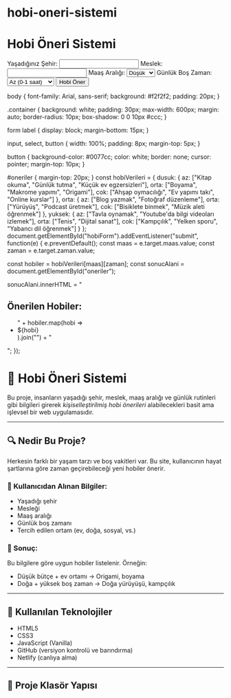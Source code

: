 # hobi-oneri-sistemi
<!DOCTYPE html>
<html lang="tr">
<head>
  <meta charset="UTF-8">
  <meta name="viewport" content="width=device-width, initial-scale=1.0">
  <title>Hobi Öneri Sistemi</title>
  <link rel="stylesheet" href="style.css">
</head>
<body>
  <div class="container">
    <h1>Hobi Öneri Sistemi</h1>
    <form id="hobiForm">
      <label>Yaşadığınız Şehir:
        <input type="text" name="sehir" required>
      </label>
      <label>Meslek:
        <input type="text" name="meslek" required>
      </label>
      <label>Maaş Aralığı:
        <select name="maas">
          <option value="dusuk">Düşük</option>
          <option value="orta">Orta</option>
          <option value="yuksek">Yüksek</option>
        </select>
      </label>
      <label>Günlük Boş Zaman:
        <select name="zaman">
          <option value="az">Az (0-1 saat)</option>
          <option value="orta">Orta (1-3 saat)</option>
          <option value="cok">Çok (3+ saat)</option>
        </select>
      </label>
      <button type="submit">Hobi Öner</button>
    </form>
    <div id="oneriler"></div>
  </div>
  <script src="hobi-verileri.js"></script>
  <script src="script.js"></script>
</body>
</html>
body {
  font-family: Arial, sans-serif;
  background: #f2f2f2;
  padding: 20px;
}

.container {
  background: white;
  padding: 30px;
  max-width: 600px;
  margin: auto;
  border-radius: 10px;
  box-shadow: 0 0 10px #ccc;
}

form label {
  display: block;
  margin-bottom: 15px;
}

input, select, button {
  width: 100%;
  padding: 8px;
  margin-top: 5px;
}

button {
  background-color: #0077cc;
  color: white;
  border: none;
  cursor: pointer;
  margin-top: 10px;
}

#oneriler {
  margin-top: 20px;
}
const hobiVerileri = {
  dusuk: {
    az: ["Kitap okuma", "Günlük tutma", "Küçük ev egzersizleri"],
    orta: ["Boyama", "Makrome yapımı", "Origami"],
    cok: ["Ahşap oymacılığı", "Ev yapımı takı", "Online kurslar"]
  },
  orta: {
    az: ["Blog yazmak", "Fotoğraf düzenleme"],
    orta: ["Yürüyüş", "Podcast üretmek"],
    cok: ["Bisiklete binmek", "Müzik aleti öğrenmek"]
  },
  yuksek: {
    az: ["Tavla oynamak", "Youtube'da bilgi videoları izlemek"],
    orta: ["Tenis", "Dijital sanat"],
    cok: ["Kampçılık", "Yelken sporu", "Yabancı dil öğrenmek"]
  }
};
document.getElementById("hobiForm").addEventListener("submit", function(e) {
  e.preventDefault();
  const maas = e.target.maas.value;
  const zaman = e.target.zaman.value;

  const hobiler = hobiVerileri[maas][zaman];
  const sonucAlani = document.getElementById("oneriler");

  sonucAlani.innerHTML = "<h2>Önerilen Hobiler:</h2><ul>" + 
    hobiler.map(hobi => <li>${hobi}</li>).join("") +
    "</ul>";
});
# 🎯 Hobi Öneri Sistemi

Bu proje, insanların yaşadığı şehir, meslek, maaş aralığı ve günlük rutinleri gibi bilgileri girerek *kişiselleştirilmiş hobi önerileri* alabilecekleri basit ama işlevsel bir web uygulamasıdır.

---

## 🔍 Nedir Bu Proje?

Herkesin farklı bir yaşam tarzı ve boş vakitleri var. Bu site, kullanıcının hayat şartlarına göre zaman geçirebileceği yeni hobiler önerir.

### 🔢 Kullanıcıdan Alınan Bilgiler:
- Yaşadığı şehir
- Mesleği
- Maaş aralığı
- Günlük boş zamanı
- Tercih edilen ortam (ev, doğa, sosyal, vs.)

### 🎁 Sonuç:
Bu bilgilere göre uygun hobiler listelenir. Örneğin:
- Düşük bütçe + ev ortamı → Origami, boyama
- Doğa + yüksek boş zaman → Doğa yürüyüşü, kampçılık

---

## 🧩 Kullanılan Teknolojiler

- HTML5
- CSS3
- JavaScript (Vanilla)
- GitHub (versiyon kontrolü ve barındırma)
- Netlify (canlıya alma)

---

## 📁 Proje Klasör Yapısı

